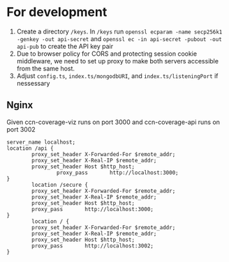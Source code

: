 # For development
1. Create a directory ```/keys```. In ```/keys``` run ```openssl ecparam -name secp256k1 -genkey -out api-secret``` and ```openssl ec -in api-secret -pubout -out api-pub``` to create the API key pair
2. Due to browser policy for CORS and protecting session cookie middleware, we need to set up proxy to make both servers accessible from the same host.
3. Adjust ```config.ts```, ```index.ts/mongodbURI```, and ```index.ts/listeningPort``` if nessessary
## Nginx
Given ccn-coverage-viz runs on port 3000 and ccn-coverage-api runs on port 3002
```
server_name localhost;
location /api {
        proxy_set_header X-Forwarded-For $remote_addr;
        proxy_set_header X-Real-IP $remote_addr;
        proxy_set_header Host $http_host;
                proxy_pass       http://localhost:3000;
}
        location /secure {
        proxy_set_header X-Forwarded-For $remote_addr;
        proxy_set_header X-Real-IP $remote_addr;
        proxy_set_header Host $http_host;
        proxy_pass       http://localhost:3000;
}
        location / {
        proxy_set_header X-Forwarded-For $remote_addr;
        proxy_set_header X-Real-IP $remote_addr;
        proxy_set_header Host $http_host;
        proxy_pass       http://localhost:3002;
}
 ```
